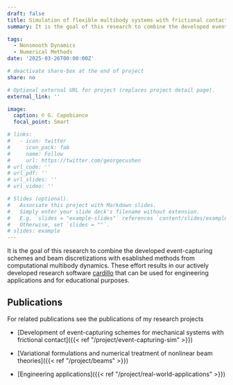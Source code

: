 ```yaml
---
draft: false
title: Simulation of flexible multibody systems with frictional contact
summary: It is the goal of this research to combine the developed event-capturing schemes and beam discretizations with established methods from computational multibody dynamics. These effort results in our actively developed a research software [cardillo](https://github.com/cardilloproject/cardillo) that can be used for engineering applications and for educational purposes.

tags:
  - Nonsmooth Dynamics
  - Numerical Methods
date: '2025-03-26T00:00:00Z'

# deactivate share-box at the end of project
share: no

# Optional external URL for project (replaces project detail page).
external_link: ''

image:
  caption: © G. Capobianco
  focal_point: Smart

# links:
#   - icon: twitter
#     icon_pack: fab
#     name: Follow
#     url: https://twitter.com/georgecushen
# url_code: ''
# url_pdf: ''
# url_slides: ''
# url_video: ''

# Slides (optional).
#   Associate this project with Markdown slides.
#   Simply enter your slide deck's filename without extension.
#   E.g. `slides = "example-slides"` references `content/slides/example-slides.md`.
#   Otherwise, set `slides = ""`.
# slides: example
---
```

It is the goal of this research to combine the developed event-capturing schemes and beam discretizations with esablished methods from computational multibody dynamics. These effort results in our actively developed research software [cardillo](https://github.com/cardilloproject/cardillo) that can be used for engineering applications and for educational purposes.

## Publications

For related publications see the publications of my research projects

- [Development of event-capturing schemes for mechanical systems with frictional contact]({{< ref "/project/event-capturing-sim" >}})

- [Variational formulations and numerical treatment of nonlinear beam theories]({{< ref "/project/beams" >}})

- [Engineering applications]({{< ref "/project/real-world-applications" >}})